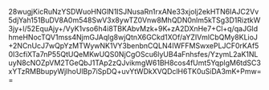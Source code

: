 28wugjKicRuNzYSDWuoHNGlN1ISJNusaRn1rxANe33xjolj2ekHTN6IAJC2Vv5djYah151BuDV8A0m548SwV3x8ywTZ0Vnw8MhQDN0nlm5kTSg3D1RiztkW3jy+l/52EquAjy+/VyK1vso6h4i8TBKAbvMzk+9K+zA2DXnHe7+Cl+q/qaJGldhmeHNocTQV1mss4NjmGJAqlg8wjQtnX6GCkd1XOf/aYZIVmlCbQMy8KLioJ+2NCnUcJ7wQpYzMTWywNK1VY3benbnCQLN4IWFFMSwxePLJCF0rKAf50I3cfiXTa7nP55QtUQeMKwUQS0NjCgOScu6lyUB4aFnhsfes/YzymL2aK1NLuyN8cNOZpVM2TGeQbJ1TAp2zQJvikmgW61BH8cos4fUmt5YqplgM6tdSC3xYTzRMBbupyWjIhoUlBp7iSpDQ+uvYtWDkXVQDclH6TK0uSiDA3mK+Pmw==